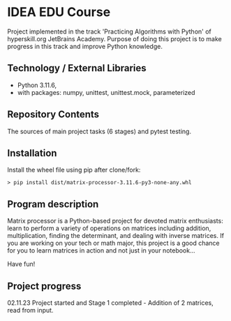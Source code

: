 # IDEA EDU Course

Project implemented in the track 'Practicing Algorithms with Python' of hyperskill.org JetBrains Academy. 
Purpose of doing this project is to make progress in this track and improve Python knowledge.

## Technology / External Libraries

- Python 3.11.6,
- with packages: numpy, unittest, unittest.mock, parameterized

## Repository Contents

The sources of main project tasks (6 stages) and pytest testing.

## Installation

Install the wheel file using pip after clone/fork:

    > pip install dist/matrix-processor-3.11.6-py3-none-any.whl

## Program description

Matrix processor is a Python-based project for devoted matrix enthusiasts: learn to perform a variety of operations
on matrices including addition, multiplication, finding the determinant, and dealing with inverse matrices. If you are
working on your tech or math major, this project is a good chance for you to learn matrices in action and not just
in your notebook...

Have fun!

## Project progress

[//]: # (Project was completed on 29.10.23)

02.11.23 Project started and Stage 1 completed - Addition of 2 matrices, read from input.
